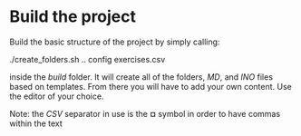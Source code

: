 # Build the project

Build the basic structure of the project by simply calling:

./create_folders.sh .. config exercises.csv

inside the *build* folder. It will create all of the folders, *MD*, and *INO* files based on templates. From there you will have to add your own content. Use the editor of your choice.

Note: the *CSV* separator in use is the **¤** symbol in order to have commas within the text

